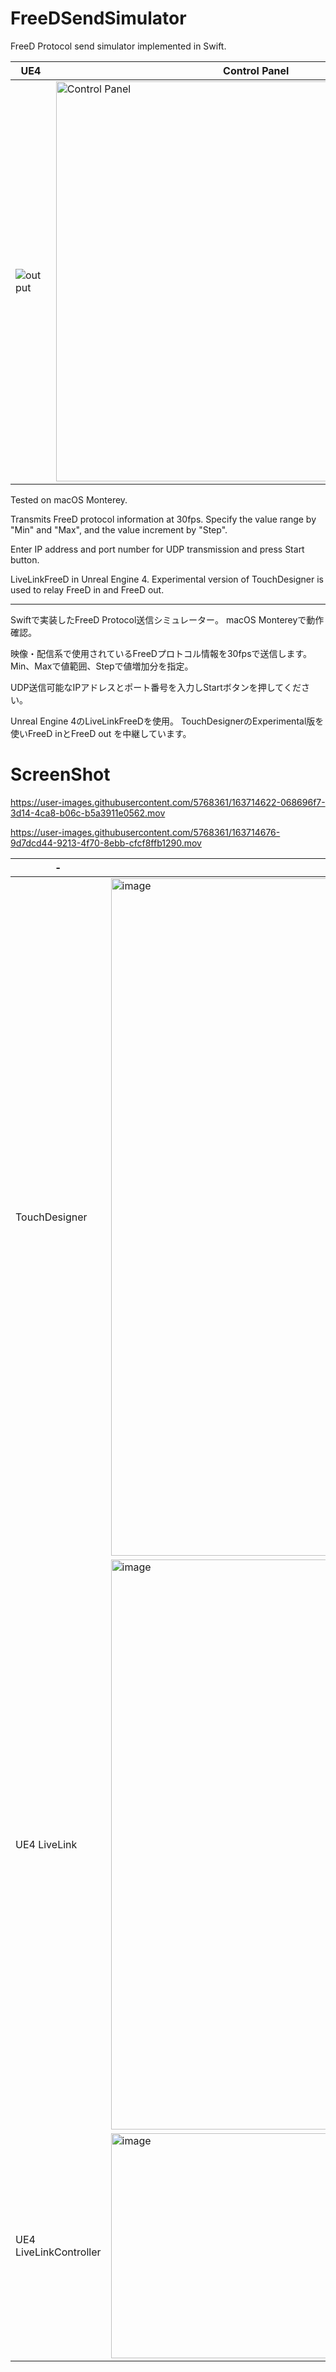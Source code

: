 # FreeDSendSimulator

FreeD Protocol send simulator implemented in Swift.

| UE4 | Control Panel |
|----|----|
| ![output](https://user-images.githubusercontent.com/5768361/163715451-2208111a-d690-41ad-aff5-fa37f36d82fb.gif) | <img width="640" alt="Control Panel" src="https://user-images.githubusercontent.com/5768361/163714262-ef1fea3d-d354-444f-9e5c-fa8d3ae9cabb.png"> |

Tested on macOS Monterey.

Transmits FreeD protocol information at 30fps.
Specify the value range by "Min" and "Max", and the value increment by "Step".

Enter IP address and port number for UDP transmission and press Start button.

LiveLinkFreeD in Unreal Engine 4.
Experimental version of TouchDesigner is used to relay FreeD in and FreeD out.

---

Swiftで実装したFreeD Protocol送信シミュレーター。
macOS Montereyで動作確認。

映像・配信系で使用されているFreeDプロトコル情報を30fpsで送信します。
Min、Maxで値範囲、Stepで値増加分を指定。

UDP送信可能なIPアドレスとポート番号を入力しStartボタンを押してください。

Unreal Engine 4のLiveLinkFreeDを使用。
TouchDesignerのExperimental版を使いFreeD inとFreeD out を中継しています。

# ScreenShot

https://user-images.githubusercontent.com/5768361/163714622-068696f7-3d14-4ca8-b06c-b5a3911e0562.mov

https://user-images.githubusercontent.com/5768361/163714676-9d7dcd44-9213-4f70-8ebb-cfcf8ffb1290.mov

| - | Image |
|----|----|
| TouchDesigner | <img width="1084" alt="image" src="https://user-images.githubusercontent.com/5768361/163714800-3bb1d64e-a16c-4f98-aa0a-9db9c60d7ce5.png"> |
| UE4 LiveLink | <img width="912" alt="image" src="https://user-images.githubusercontent.com/5768361/163714869-e25344c1-1ba4-4e72-8266-32e678fd9f45.png"> |
| UE4 LiveLinkController | <img width="360" alt="image" src="https://user-images.githubusercontent.com/5768361/163714895-f983abeb-e92e-4524-8d86-c36fb7e4b194.png"> |
